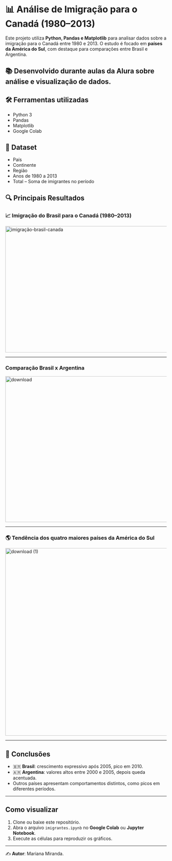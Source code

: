 # 📊 Análise de Imigração para o Canadá (1980–2013)

Este projeto utiliza **Python, Pandas e Matplotlib** para analisar dados sobre a imigração para o Canadá entre 1980 e 2013.
O estudo é focado em **países da América do Sul**, com destaque para comparações entre Brasil e Argentina.

📚 Desenvolvido durante aulas da **Alura** sobre análise e visualização de dados.
---

## 🛠 Ferramentas utilizadas
- Python 3
- Pandas
- Matplotlib
- Google Colab

## 📂 Dataset
   - País
   -  Continente
   - Região
   - Anos de 1980 a 2013
   - Total – Soma de imigrantes no período

## 🔍 Principais Resultados

### 📈 Imigração do Brasil para o Canadá (1980–2013)
<img width="704" height="394" alt="imigração-brasil-canada" src="https://github.com/user-attachments/assets/b27978d0-6894-4902-be94-7292266ee9ce" />

---
### Comparação Brasil x Argentina
 <img width="580" height="455" alt="download" src="https://github.com/user-attachments/assets/45f1327a-5435-4189-b8ae-ece9fbb72f58" />

--- 
### 🌎 Tendência dos quatro maiores países da América do Sul
 <img width="859" height="585" alt="download (1)" src="https://github.com/user-attachments/assets/bb859acb-5967-491f-b689-1784470642f8" />

---

## 📌 Conclusões
- 🇧🇷 **Brasil**: crescimento expressivo após 2005, pico em 2010.
- 🇦🇷 **Argentina**: valores altos entre 2000 e 2005, depois queda acentuada.
- Outros países apresentam comportamentos distintos, como picos em diferentes períodos.

---

## Como visualizar
1. Clone ou baixe este repositório.
2. Abra o arquivo `imigrantes.ipynb` no **Google Colab** ou **Jupyter Notebook**.
3. Execute as células para reproduzir os gráficos.

---

✍️ **Autor**: Mariana Miranda. 
